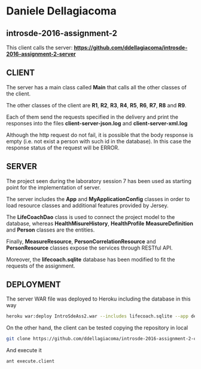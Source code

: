 # Daniele Dellagiacoma 

## introsde-2016-assignment-2

This client calls the server: **https://github.com/ddellagiacoma/introsde-2016-assignment-2-server**

## CLIENT
The server has a main class called **Main** that calls all the other classes of the client.

The other classes of the client are **R1**, **R2**, **R3**, **R4**, **R5**, **R6**, **R7**, **R8** and **R9**.

Each of them send the requests specified in the delivery and print the responses into the files **client-server-json.log** and **client-server-xml.log**

Although the http request do not fail, it is possible that the body response is empty (i.e. not exist a person with such id in the database). In this case the response status of the request will be ERROR.

## SERVER
The project seen during the laboratory session 7 has been used as starting point for the implementation of server.

The server includes the **App** and **MyApplicationConfig** classes in order to load resource classes and additional features provided by Jersey.

The **LifeCoachDao** class is used to connect the project model to the database, whereas **HealthMisureHistory**, **HealthProfile** **MeasureDefinition** and **Person** classes are the entities.

Finally, **MeasureResource**, **PersonCorrelationResource** and **PersonResource** classes expose the services through RESTful API.

Moreover, the **lifecoach.sqlite** database has been modified to fit the requests of the assignment.

## DEPLOYMENT

The server WAR file was deployed to Heroku including the database in this way
```sh
heroku war:deploy IntroSdeAss2.war --includes lifecoach.sqlite --app dellagiacomaintrosde2
```

On the other hand, the client can be tested copying the repository in local
```sh
git clone https://github.com/ddellagiacoma/introsde-2016-assignment-2-client
```

And execute it
```sh
ant execute.client
```
